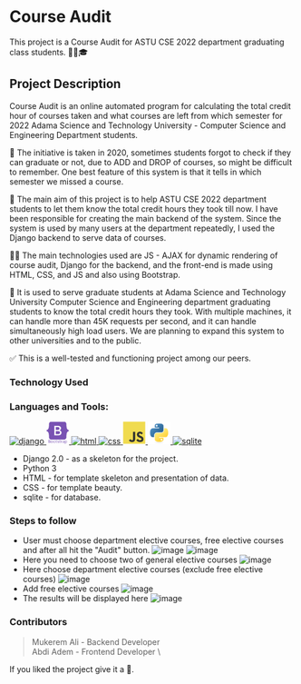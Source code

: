 # Course Audit
This project is a Course Audit for ASTU CSE 2022 department graduating class students. 🧑‍🎓🎓

## Project Description
Course Audit is an online automated program for calculating the total credit hour of courses taken and what courses are left from which semester for 2022 Adama Science and Technology University - Computer Science and Engineering Department students. 

🌴 The initiative is taken in 2020, sometimes students forgot to check if they can graduate or not, due to ADD and DROP of courses, so might be difficult to remember. One best feature of this system is that it tells in which semester we missed a course.

🥅 The main aim of this project is to help ASTU CSE 2022 department students to let them know the total credit hours they took till now. I have been responsible for creating the main backend of the system. Since the system is used by many users at the department repeatedly, I used the Django backend to serve data of courses.

👨‍💻 The main technologies used are JS - AJAX for dynamic rendering of course audit, Django for the backend, and the front-end is made using HTML, CSS, and JS and also using Bootstrap.

🎯 It is used to serve graduate students at Adama Science and Technology University Computer Science and Engineering department graduating students to know the total credit hours they took. With multiple machines, it can handle more than 45K requests per second, and it can handle simultaneously high load users. We are planning to expand this system to other universities and to the public.

✅ This is a well-tested and functioning project among our peers.

### Technology Used
<h3 align="left">Languages and Tools:</h3>
<p align="left"> 
  <a href="https://www.djangoproject.com/" target="_blank"> <img src="https://user-images.githubusercontent.com/51055556/163707550-fa602c2d-2736-4884-bf02-9203e00e023b.png" alt="django" width="40" height="40"/> </a>
  <a href="https://getbootstrap.com" target="_blank"> <img src="https://raw.githubusercontent.com/devicons/devicon/master/icons/bootstrap/bootstrap-plain-wordmark.svg" alt="bootstrap" width="40" height="40"/> </a>  
  <a href="#" target="_blank"> <img src="https://user-images.githubusercontent.com/51055556/163707624-992f45b9-348a-4a19-8083-244f430e2ded.png" alt="html" width="40" height="40"/> </a> 
  <a href="#" target="_blank"> <img src="https://user-images.githubusercontent.com/51055556/163707714-ddfdbfc4-7508-462e-8d2b-5e74b17a0b37.png" alt="css" width="40" height="40"/> </a> 
  <a href="https://developer.mozilla.org/en-US/docs/Web/JavaScript" target="_blank"> <img src="https://raw.githubusercontent.com/devicons/devicon/master/icons/javascript/javascript-original.svg" alt="javascript" width="40" height="40"/> </a>
  <a href="https://www.python.org" target="_blank"> <img src="https://raw.githubusercontent.com/devicons/devicon/master/icons/python/python-original.svg" alt="python" width="40" height="40"/> </a>  
  <a href="https://sqlite.org/" target="_blank"> <img src="https://user-images.githubusercontent.com/51055556/163708828-4b9ef38f-4ef2-4451-ad6d-32cb2d23c053.png" alt="sqlite" width="40" height="40"/> </a>  
</p>

* Django 2.0 - as a skeleton for the project.
* Python 3
* HTML - for template skeleton and presentation of data.
* CSS - for template beauty.
* sqlite - for database.

### Steps to follow
* User must choose department elective courses, free elective courses and after all hit the "Audit" button.
![image](https://user-images.githubusercontent.com/51055556/163693181-3cb90869-9592-456e-a605-dc8f99d3dbaa.png)
![image](https://user-images.githubusercontent.com/51055556/163693208-8a3785ea-a2ca-43c5-a35e-72bdf95ff3f7.png)
* Here you need to choose two of general elective courses
![image](https://user-images.githubusercontent.com/51055556/163693220-a2ae0e2d-fa9c-4106-ac74-ec01a5aa40b6.png)
* Here choose department elective courses (exclude free elective courses)
![image](https://user-images.githubusercontent.com/51055556/163693240-54f229ee-ed11-449e-81e8-d2591e7ac2e2.png)
* Add free elective courses
![image](https://user-images.githubusercontent.com/51055556/163693263-8499ca17-18a4-4f0f-944f-38e208c67636.png)
* The results will be displayed here
![image](https://user-images.githubusercontent.com/51055556/163693412-937658b3-cf6a-477a-9bb0-b83b632c5e98.png)


### Contributors
> Mukerem Ali - Backend Developer \
> Abdi Adem - Frontend Developer \

If you liked the project give it a 🌟. 
